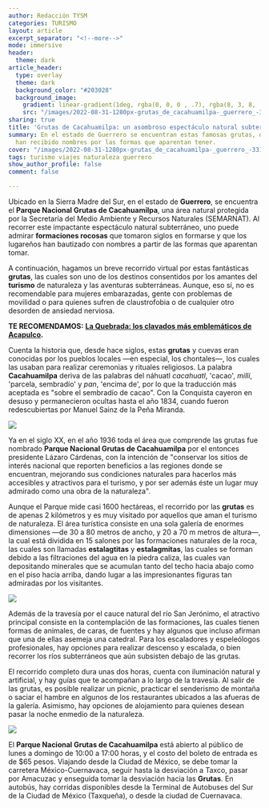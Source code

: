 ```yaml
---
author: Redacción TYSM
categories: TURISMO
layout: article
excerpt_separator: "<!--more-->"
mode: immersive
header:
  theme: dark
article_header:
  type: overlay
  theme: dark
  background_color: "#203028"
  background_image:
    gradient: linear-gradient(1deg, rgba(0, 0, 0 , .7), rgba(8, 3, 8, .9))
    src: "/images/2022-08-31-1280px-grutas_de_cacahuamilpa-_guerrero_-33165502951.jpeg"
sharing: true
title: 'Grutas de Cacahuamilpa: un asombroso espectáculo natural subterráneo'
summary: En el estado de Guerrero se encuentran estas famosas grutas, donde las escalactitas
  han recibido nombres por las formas que aparentan tener.
cover: "/images/2022-08-31-1280px-grutas_de_cacahuamilpa-_guerrero_-33165502951.jpeg"
tags: turismo viajes naturaleza guerrero
show_author_profile: false
comment: false

---
```

Ubicado en la Sierra Madre del Sur, en el estado de **Guerrero**, se encuentra el **Parque Nacional Grutas de Cacahuamilpa**, una área natural protegida por la Secretaría del Medio Ambiente y Recursos Naturales (SEMARNAT). Al recorrer este impactante espectáculo natural subterráneo, uno puede admirar **formaciones rocosas** que tomaron siglos en formarse y que los lugareños han bautizado con nombres a partir de las formas que aparentan tomar.

A continuación, hagamos un breve recorrido virtual por estas fantásticas **grutas**, las cuales son uno de los destinos consentidos por los amantes del **turismo** de naturaleza y las aventuras subterráneas. Aunque, eso sí, no es recomendable para mujeres embarazadas, gente con problemas de movilidad o para quienes sufren de claustrofobia o de cualquier otro desorden de ansiedad nerviosa.

**TE RECOMENDAMOS:** [**La Quebrada: los clavados más emblemáticos de Acapulco**](https://blog.tonoysumariachi.com/turismo/2022/08/09/la-quebrada-los-clavados-mas-emblematicos-de-acapulco.html)**.**

Cuenta la historia que, desde hace siglos, estas **grutas** y cuevas eran conocidas por los pueblos locales —en especial, los chontales—, los cuales las usaban para realizar ceremonias y rituales religiosos. La palabra **Cacahuamilpa** deriva de las palabras del náhuatl _cacahuatl_, 'cacao', _milli_, 'parcela, sembradío' y _pan_, 'encima de', por lo que la traducción más aceptada es "sobre el sembradío de cacao". Con la Conquista cayeron en desuso y permanecieron ocultas hasta el año 1834, cuando fueron redescubiertas por Manuel Sainz de la Peña Miranda.

![](https://upload.wikimedia.org/wikipedia/commons/thumb/9/98/Grutas_de_Cacahumilpa_%282489182738%29.jpg/1024px-Grutas_de_Cacahumilpa_%282489182738%29.jpg)

Ya en el siglo XX, en el año 1936 toda el área que comprende las grutas fue nombrado **Parque Nacional Grutas de Cacahuamilpa** por el entonces presidente Lázaro Cárdenas, con la intención de "conservar los sitios de interés nacional que reporten beneficios a las regiones donde se encuentran, mejorando sus condiciones naturales para hacerlos más accesibles y atractivos para el turismo, y por ser además éste un lugar muy admirado como una obra de la naturaleza".

Aunque el Parque mide casi 1600 hectáreas, el recorrido por las **grutas** es de apenas 2 kilómetros y es muy visitado por aquellos que aman el turismo de naturaleza. El área turística consiste en una sola galería de enormes dimensiones —de 30 a 80 metros de ancho, y 20 a 70 m metros de altura—, la cual está dividida en 15 salones por las formaciones naturales de la roca, las cuales son llamadas **estalagtitas** y **estalagmitas**, las cuales se forman debido a las filtraciones del agua en la piedra caliza, las cuales van depositando minerales que se acumulan tanto del techo hacia abajo como en el piso hacia arriba, dando lugar a las impresionantes figuras tan admiradas por los visitantes.

![](https://upload.wikimedia.org/wikipedia/commons/thumb/d/d9/Grutas_de_Cacahumilpa_%282488236657%29.jpg/1024px-Grutas_de_Cacahumilpa_%282488236657%29.jpg)

Además de la travesía por el cauce natural del río San Jerónimo, el atractivo principal consiste en la contemplación de las formaciones, las cuales tienen formas de animales, de caras, de fuentes y hay algunos que incluso afirman que una de ellas asemeja una catedral. Para los escaladores y espeleólogos profesionales, hay opciones para realizar descenso y escalada, o bien recorrer los ríos subterráneos que aún subsisten debajo de las grutas.

El recorrido completo dura unas dos horas, cuenta con iluminación natural y artificial, y hay guías que te acompañan a lo largo de la travesía. Al salir de las grutas, es posible realizar un picnic, practicar el senderismo de montaña o saciar el hambre en algunos de los restaurantes ubicados a las afueras de la galería. Asimismo, hay opciones de alojamiento para quienes desean pasar la noche enmedio de la naturaleza.

![](https://upload.wikimedia.org/wikipedia/commons/thumb/0/00/Grutas_de_Cacahumilpa_%282488338075%29.jpg/1024px-Grutas_de_Cacahumilpa_%282488338075%29.jpg)

El **Parque Nacional Grutas de Cacahuamilpa** está abierto al público de lunes a domingo de 10:00 a 17:00 horas, y el costo del boleto de entrada es de $65 pesos. Viajando desde la Ciudad de México, se debe tomar la carretera México-Cuernavaca, seguir hasta la desviación a Taxco, pasar por Amacuzac y enseguida tomar la desviación hacia las **Grutas**. En autobús, hay corridas disponibles desde la Terminal de Autobuses del Sur de la Ciudad de México (Taxqueña), o desde la ciudad de Cuernavaca.